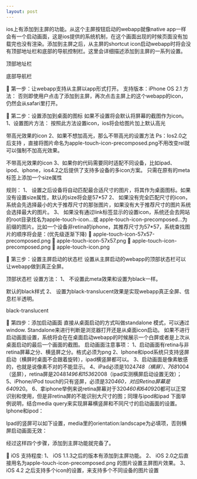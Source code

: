```yaml
---
layout: post
---
```


ios上有添加到主屏的功能。从这个主屏按钮启动的webapp就像native app一样会有一个启动画面，这是ios提供的系统机制，在这个画面出现的时候页面没有加载完也没有渲染。添加到主屏之后，从主屏的shortcut icon启动webapp时将会没有顶部地址栏和底部的导航控制栏。这里会详细描述添加到主屏的一系列设置。


顶部地址栏

底部导航栏

   第一步：让webapp支持从主屏以app形式打开。
支持版本：iPhone OS 2.1
    方法：<meta name="apple-mobile-web-app-capable" content="yes" />
否则即使用户点击了添加到主屏，再次点击主屏上的这个webapp的icon，仍然会从safari里打开。

   第二步：设置添加到桌面的图标
如果不设置将会默认将屏幕的截图作为icon。
1、设置图片方法：<link rel="apple-touch-icon" href="icon.png" />  按照此方法设置icon，ios将会给图片加上默认高光

带高光效果的icon
2、如果不想加高光，那么不带高光的设置方法<link rel="apple-touch-icon-precomposed" href="icon.png" />
Ps：Ios2.0之后支持<link rel="apple-touch-icon" href=" apple-touch-icon-precomposed.png " /> ，直接将图片命名为apple-touch-icon-precomposed.png不用改变rel就可以强制不加高光效果。


不带高光效果的icon
3、如果你的代码需要同时适配不同设备，比如ipad、ipod、iphone，ios4.2之后提供了支持多设备的多icon方案。
只需在原有的meta标签上添加一个size属性
<link rel="apple-touch-icon" href="touch-icon-iphone.png" />
<link rel="apple-touch-icon" sizes="72x72" href="touch-icon-ipad.png" />
<link rel="apple-touch-icon" sizes="114x114" href="touch-icon-iphone-retina.png" />
<link rel="apple-touch-icon" sizes="144x144" href="touch-icon-ipad-retina.png" />
规则：
1、  设置之后设备将自动匹配最合适尺寸的图片，将其作为桌面图标。如果没有设置size属性，默认的size将会是57*57
2、  如果没有完全匹配尺寸的icon，系统会先选择最小的大于推荐尺寸的那张图片，如果没有大于推荐尺寸的图片系统会选择最大的图片。
3、  如果没有通过link标签显示的设置icon，系统还会去网站的root目录找名为apple-touch-icon...或 apple-touch-icon-precomposed…为前缀的图片。比如一个设备非retina的iphone，其推荐尺寸为57*57，系统查找图片的顺序将会是：(优先级逐渐下降)
   apple-touch-icon-57x57-precomposed.png
   apple-touch-icon-57x57.png
   apple-touch-icon-precomposed.png
   apple-touch-icon.png

   第三步：设置主屏启动的状态栏
设置从主屏启动的webapp的顶部状态栏可以让webapp做到真正全屏。

顶部状态栏
设置方法：
1、<meta name="apple-mobile-web-app-status-bar-style" content="black" />
        不设置此meta效果和设置为black一样。

默认的black样式
2、<meta name="apple-mobile-web-app-status-bar-style" content="black-translucent" />
设置为black-translucent效果是实现webapp真正全屏、信息栏半透明。

black-translucent

   第四步：添加启动画面
直接从桌面启动的方式叫做standalone 模式，可以通过window. Standalone来进行判断是浏览器打开还是从桌面icon启动。
如果不进行启动画面设置，系统将会在在桌面启动webapp的时候展示一个白屏或者是上次从桌面启动的最后一个画面的截图。
启动画面注意事项：
1、启动画面有retina与非retina屏幕之分、横竖屏之分。格式必须为png
2、Iphone和ipod系统只支持竖屏启动（横屏时桌面不会跟着旋转），ipad横竖屏都可以。
3、启动画面是像素敏感的，也就是说像素不对的不能显示。
4、iPad必须是1024*748（横屏）、768*1004（竖屏），retina屏是2048*1496和1536*2008（ipad实测横屏启动设置无效）；
5、iPhone/iPod touch的只有竖屏，必须是320*460，对应Retina屏幕是640*920。
6、拿iphone举例来说retina屏幕对于320*460和640*920都可以正常识别和使用，但是非retina屏的不能识别大尺寸的图；同理与ipod和ipad
下面举例说明，结合media query来实现屏幕横竖屏和不同尺寸的启动画面的设置。
Iphone和ipod：
<link rel="apple-touch-startup-image" href="startup.png" media="screen and (max-device-width:320)" />
<link rel="apple-touch-startup-image" href="startup@2x.jpg" />

Ipad的竖屏可以如下设置，media里的orientation:landscape为必填项，否则横屏启动画面无效：
<link rel="apple-touch-startup-image" href="/st/assets/img/icon.png" media="screen and (min-device-width: 481px) and (max-device-width: 1024px) and (orientation:landscape)" />


经过这样四个步骤，添加到主屏功能就完备了。

   iOS 支持程度:
1、  iOS 1.1.3之后的版本有添加到主屏功能。
2、  iOS 2.0之后直接用名为apple-touch-icon-precomposed.png  的图片设置主屏图片效果。
3、  iOS 4.2 之后支持多个icon的设置，来支持多个不同设备的图片设置
